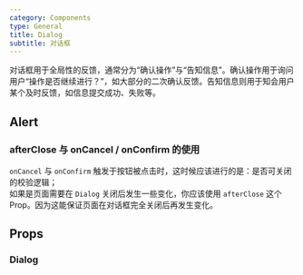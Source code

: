```yaml
---
category: Components
type: General
title: Dialog
subtitle: 对话框
---
```


对话框用于全局性的反馈，通常分为“确认操作”与“告知信息”。确认操作用于询问用户“操作是否继续进行？”，如大部分的二次确认反馈。告知信息则用于知会用户某个及时反馈，如信息提交成功、失败等。

## Alert
### afterClose 与 onCancel / onConfirm 的使用
`onCancel` 与 `onConfirm` 触发于按钮被点击时，这时候应该进行的是：是否可关闭的校验逻辑；  
如果是页面需要在 `Dialog` 关闭后发生一些变化，你应该使用 `afterClose` 这个 Prop。因为这能保证页面在对话框完全关闭后再发生变化。

## Props
### Dialog